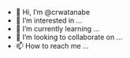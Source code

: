 - 👋 Hi, I’m @crwatanabe
- 👀 I’m interested in ...
- 🌱 I’m currently learning ...
- 💞️ I’m looking to collaborate on ...
- 📫 How to reach me ...

<!---
crwatanabe/crwatanabe is a ✨ special ✨ repository because its `README.md` (this file) appears on your GitHub profile.
You can click the Preview link to take a look at your changes.
--->
